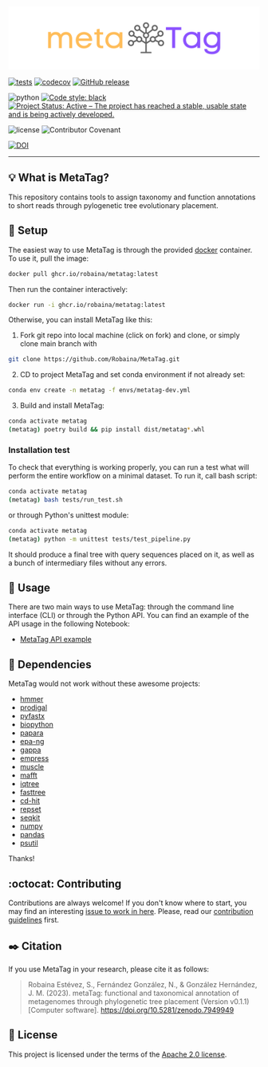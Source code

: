 ![logo](docs/imgs/meta_trans.png)

[![tests](https://github.com/Robaina/MetaTag/actions/workflows/tests.yml/badge.svg)](https://github.com/Robaina/MetaTag/actions/workflows/tests.yml)
[![codecov](https://codecov.io/gh/Robaina/MetaTag/branch/main/graph/badge.svg?token=PY48LGP84S)](https://codecov.io/gh/Robaina/MetaTag)
[![GitHub release](https://img.shields.io/github/release/Robaina/MetaTag.svg)](https://GitHub.com/Robaina/MetaTag/releases/)

![python](https://img.shields.io/badge/Python-3.10-blue)
[![Code style: black](https://img.shields.io/badge/code%20style-black-000000.svg)](https://github.com/psf/black)
[![Project Status: Active – The project has reached a stable, usable state and is being actively developed.](https://www.repostatus.org/badges/latest/active.svg)](https://www.repostatus.org/#active)

![license](https://img.shields.io/github/license/Robaina/MetaTag)
![Contributor Covenant](https://img.shields.io/badge/Contributor%20Covenant-v2.0%20adopted-ff69b4)

[![DOI](https://zenodo.org/badge/379663963.svg)](https://zenodo.org/badge/latestdoi/379663963)

---
## :bulb: What is MetaTag?
This repository contains tools to assign taxonomy and function annotations to short reads through pylogenetic tree evolutionary placement.

## :wrench: Setup
The easiest way to use MetaTag is through the provided [docker](https://www.docker.com/) container. To use it, pull the image:

```bash
docker pull ghcr.io/robaina/metatag:latest
```

Then run the container interactively:

```bash
docker run -i ghcr.io/robaina/metatag:latest
```

Otherwise, you can install MetaTag like this:

1. Fork git repo into local machine (click on fork) and clone, or simply clone main branch with
```bash
git clone https://github.com/Robaina/MetaTag.git
```

2. CD to project MetaTag and set conda environment if not already set:
```bash
conda env create -n metatag -f envs/metatag-dev.yml
```

3. Build and install MetaTag:
```bash
conda activate metatag
(metatag) poetry build && pip install dist/metatag*.whl
```
### Installation test
To check that everything is working properly, you can run a test what will perform the entire workflow on a minimal dataset. To run it, call bash script:
```bash
conda activate metatag
(metatag) bash tests/run_test.sh
```

or through Python's unittest module:
```bash
conda activate metatag
(metatag) python -m unittest tests/test_pipeline.py
```

It should produce a final tree with query sequences placed on it, as well as a bunch of intermediary files without any errors.

## :rocket: Usage
There are two main ways to use MetaTag: through the command line interface (CLI) or through the Python API. You can find an example of the API usage in the following Notebook:

* [MetaTag API example](docs/examples/example_api.ipynb)

## :arrows_counterclockwise: Dependencies
MetaTag would not work without these awesome projects:

- [hmmer](https://github.com/EddyRivasLab/hmmer)
- [prodigal](https://github.com/hyattpd/Prodigal)
- [pyfastx](https://github.com/lmdu/pyfastx)
- [biopython](https://github.com/biopython/biopython)
- [papara](https://cme.h-its.org/exelixis/web/software/papara/index.html)
- [epa-ng](https://github.com/Pbdas/epa-ng)
- [gappa](https://github.com/lczech/gappa)
- [empress](https://github.com/biocore/empress)
- [muscle](https://github.com/rcedgar/muscle)
- [mafft](https://github.com/GSLBiotech/mafft)
- [iqtree](https://github.com/Cibiv/IQ-TREE)
- [fasttree](https://github.com/PavelTorgashov/FastTree)
- [cd-hit](https://github.com/weizhongli/cdhit)
- [repset](https://onlinelibrary.wiley.com/doi/10.1002/prot.25461)
- [seqkit](https://github.com/shenwei356/seqkit)
- [numpy](https://github.com/numpy/numpy)
- [pandas](https://github.com/pandas-dev/pandas)
- [psutil](https://github.com/giampaolo/psutil)

Thanks!

## :octocat: Contributing

Contributions are always welcome! If you don't know where to start, you may find an interesting [issue to work in here](https://github.com/Robaina/MetaTag/issues). Please, read our [contribution guidelines](CONTRIBUTING.md) first.

## :black_nib: Citation

If you use MetaTag in your research, please cite it as follows:

> Robaina Estévez, S., Fernández González, N., & González Hernández, J. M. (2023). metaTag: functional and taxonomical annotation of metagenomes through phylogenetic tree placement (Version v0.1.1) [Computer software]. https://doi.org/10.5281/zenodo.7949949

## :page_facing_up: License

This project is licensed under the terms of the [Apache 2.0 license](LICENSE.md).
